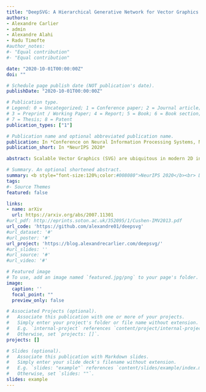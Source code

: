 ```yaml
---
title: "DeepSVG: A Hierarchical Generative Network for Vector Graphics Animation"
authors:
- Alexandre Carlier
- admin
- Alexandre Alahi
- Radu Timofte
#author_notes:
#- "Equal contribution"
#- "Equal contribution"

date: "2020-10-01T00:00:00Z"
doi: ""

# Schedule page publish date (NOT publication's date).
publishDate: "2020-10-01T00:00:00Z"

# Publication type.
# Legend: 0 = Uncategorized; 1 = Conference paper; 2 = Journal article;
# 3 = Preprint / Working Paper; 4 = Report; 5 = Book; 6 = Book section;
# 7 = Thesis; 8 = Patent
publication_types: ["1"]

# Publication name and optional abbreviated publication name.
publication: In *Conference on Neural Information Processing Systems, NeurIPS 2020*
publication_short: In *NeurIPS 2020*

abstract: Scalable Vector Graphics (SVG) are ubiquitous in modern 2D interfaces due to their ability to scale to different resolutions. However, despite the success of deep learning-based models applied to rasterized images, the problem of vector graphics representation learning and generation remains largely unexplored. In this work, we propose a novel hierarchical generative network, called DeepSVG, for complex SVG icons generation and interpolation. Our architecture effectively disentangles high-level shapes from the low-level commands that encode the shape itself. The network directly predicts a set of shapes in a non-autoregressive fashion. We introduce the task of complex SVG icons generation by releasing a new large-scale dataset along with an open-source library for SVG manipulation. We demonstrate that our network learns to accurately reconstruct diverse vector graphics, and can serve as a powerful animation tool by performing interpolations and other latent space operations.

# Summary. An optional shortened abstract.
summary: <b style="font-size:120%;color:#008080">NeurIPS 2020</b><br> Dataset and method for generating vector graphics. 
tags:
#- Source Themes
featured: false

links:
- name: arXiv
  url: https://arxiv.org/abs/2007.11301
#url_pdf: http://eprints.soton.ac.uk/352095/1/Cushen-IMV2013.pdf
url_code: 'https://github.com/alexandre01/deepsvg'
#url_dataset: '#'
#url_poster: '#'
url_project: 'https://blog.alexandrecarlier.com/deepsvg/'
#url_slides: ''
#url_source: '#'
#url_video: '#'

# Featured image
# To use, add an image named `featured.jpg/png` to your page's folder. 
image:
  caption: ''
  focal_point: ""
  preview_only: false

# Associated Projects (optional).
#   Associate this publication with one or more of your projects.
#   Simply enter your project's folder or file name without extension.
#   E.g. `internal-project` references `content/project/internal-project/index.md`.
#   Otherwise, set `projects: []`.
projects: []

# Slides (optional).
#   Associate this publication with Markdown slides.
#   Simply enter your slide deck's filename without extension.
#   E.g. `slides: "example"` references `content/slides/example/index.md`.
#   Otherwise, set `slides: ""`.
slides: example
---
```



